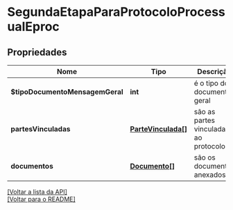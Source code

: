 # SegundaEtapaParaProtocoloProcessualEproc

## Propriedades
Nome | Tipo | Descrição | Notas
------------ | ------------- | ------------- | -------------
**$tipoDocumentoMensagemGeral** | **int** | é o tipo do documento geral | [obrigatório] 
**partesVinculadas** | [**ParteVinculada[]**](./ParteVinculada.md) | são as partes vinculadas ao protocolo | [obrigatório] 
**documentos** | [**Documento[]**](../Documento.md) | são os documentos anexados | [opcional]  

[[Voltar a lista da API]](../../../README.md#Documentação-para-os-Endpoints-da-API)    
[[Voltar para o README]](../../../README.md#Intima.ai---SDK-PHP)
